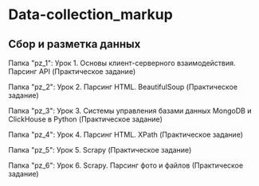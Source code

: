 # Data-collection_markup
## Сбор и разметка данных

Папка "pz_1": Урок 1. Основы клиент-серверного взаимодействия. Парсинг API (Практическое задание)

Папка "pz_2": Урок 2. Парсинг HTML. BeautifulSoup (Практическое задание)

Папка "pz_3": Урок 3. Системы управления базами данных MongoDB и ClickHouse в Python (Практическое задание)

Папка "pz_4": Урок 4. Парсинг HTML. XPath (Практическое задание)

Папка "pz_5": Урок 5. Scrapy (Практическое задание)

Папка "pz_6": Урок 6. Scrapy. Парсинг фото и файлов (Практическое задание)
